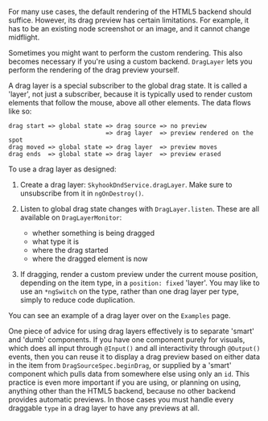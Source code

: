 For many use cases, the default rendering of the HTML5 backend should suffice.
However, its drag preview has certain limitations. For example, it has to be an
existing node screenshot or an image, and it cannot change midflight.

Sometimes you might want to perform the custom rendering. This also becomes
necessary if you're using a custom backend. `DragLayer` lets you perform the
rendering of the drag preview yourself.

A drag layer is a special subscriber to the global drag state. It is called
a 'layer', not just a subscriber, because it is typically used to render custom
elements that follow the mouse, above all other elements. The data flows like
so:

```
drag start => global state => drag source => no preview
                           => drag layer  => preview rendered on the spot
drag moved => global state => drag layer  => preview moves
drag ends  => global state => drag layer  => preview erased
```

To use a drag layer as designed:

1. Create a drag layer: `SkyhookDndService.dragLayer`. Make sure to unsubscribe from
   it in `ngOnDestroy()`.
2. Listen to global drag state changes with `DragLayer.listen`. These are all available on `DragLayerMonitor`:

   * whether something is being dragged
   * what type it is
   * where the drag started
   * where the dragged element is now

3. If dragging, render a custom preview under the current mouse position,
   depending on the item type, in a `position: fixed` 'layer'. You may like to
   use an `*ngSwitch` on the type, rather than one drag layer per type, simply
   to reduce code duplication.


You can see an example of a drag layer over on the `Examples` page.

One piece of advice for using drag layers effectively is to separate 'smart' and
'dumb' components. If you have one component purely for visuals, which does all
input through `@Input()` and all interactivity through `@Output()` events, then
you can reuse it to display a drag preview based on either data in the item from
`DragSourceSpec.beginDrag`, or supplied by a 'smart' component which pulls
data from somewhere else using only an `id`.
This practice is even more
important if you are using, or planning on using, anything other than the HTML5
backend, because no other backend provides automatic previews. In those cases
you must handle every draggable `type` in a drag layer to have any previews at
all.

